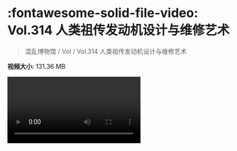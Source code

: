 # :fontawesome-solid-file-video: Vol.314 人类祖传发动机设计与维修艺术

> 混乱博物馆 / Vol / Vol.314 人类祖传发动机设计与维修艺术

**视频大小**: 131.36 MB

<div class="video"><video src="https://file.hsyhx.top/archive/314.mp4" controls preload>🤔 您的浏览器不支持 video 标签</video></div>